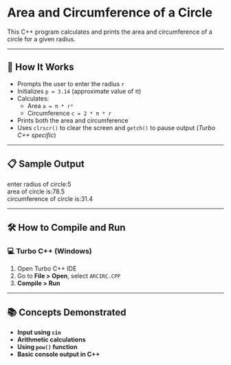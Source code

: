 # Area and Circumference of a Circle

This C++ program calculates and prints the area and circumference of a circle for a given radius.

---

## 🚀 How It Works

- Prompts the user to enter the radius `r`
- Initializes `p = 3.14` (approximate value of π)
- Calculates:
  - Area `a = π * r²`
  - Circumference `c = 2 * π * r`
- Prints both the area and circumference
- Uses `clrscr()` to clear the screen and `getch()` to pause output (*Turbo C++ specific*)

---

## 📋 Sample Output

enter radius of circle:5  
area of circle is:78.5  
circumference of circle is:31.4  

---

## 🛠️ How to Compile and Run

### 💻 Turbo C++ (Windows)

1. Open Turbo C++ IDE
2. Go to **File > Open**, select `ARCIRC.CPP`
3. **Compile > Run**

---

## 📚 Concepts Demonstrated
- **Input using `cin`**
- **Arithmetic calculations**
- **Using `pow()` function**
- **Basic console output in C++**
